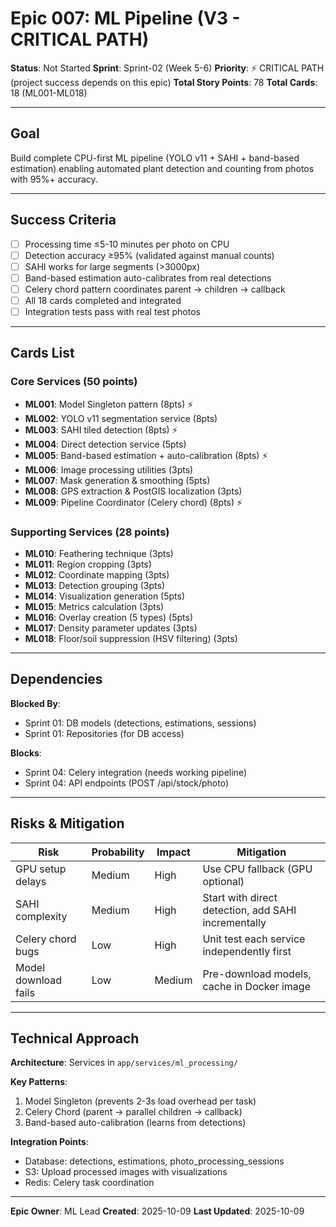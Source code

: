 # Epic 007: ML Pipeline (V3 - CRITICAL PATH)

**Status**: Not Started
**Sprint**: Sprint-02 (Week 5-6)
**Priority**: ⚡ CRITICAL PATH (project success depends on this epic)
**Total Story Points**: 78
**Total Cards**: 18 (ML001-ML018)

---

## Goal

Build complete CPU-first ML pipeline (YOLO v11 + SAHI + band-based estimation) enabling automated
plant detection and counting from photos with 95%+ accuracy.

---

## Success Criteria

- [ ] Processing time ≤5-10 minutes per photo on CPU
- [ ] Detection accuracy ≥95% (validated against manual counts)
- [ ] SAHI works for large segments (>3000px)
- [ ] Band-based estimation auto-calibrates from real detections
- [ ] Celery chord pattern coordinates parent → children → callback
- [ ] All 18 cards completed and integrated
- [ ] Integration tests pass with real test photos

---

## Cards List

### Core Services (50 points)

- **ML001**: Model Singleton pattern (8pts) ⚡
- **ML002**: YOLO v11 segmentation service (8pts)
- **ML003**: SAHI tiled detection (8pts) ⚡
- **ML004**: Direct detection service (5pts)
- **ML005**: Band-based estimation + auto-calibration (8pts) ⚡
- **ML006**: Image processing utilities (3pts)
- **ML007**: Mask generation & smoothing (5pts)
- **ML008**: GPS extraction & PostGIS localization (3pts)
- **ML009**: Pipeline Coordinator (Celery chord) (8pts) ⚡

### Supporting Services (28 points)

- **ML010**: Feathering technique (3pts)
- **ML011**: Region cropping (3pts)
- **ML012**: Coordinate mapping (3pts)
- **ML013**: Detection grouping (3pts)
- **ML014**: Visualization generation (5pts)
- **ML015**: Metrics calculation (3pts)
- **ML016**: Overlay creation (5 types) (5pts)
- **ML017**: Density parameter updates (3pts)
- **ML018**: Floor/soil suppression (HSV filtering) (3pts)

---

## Dependencies

**Blocked By**:

- Sprint 01: DB models (detections, estimations, sessions)
- Sprint 01: Repositories (for DB access)

**Blocks**:

- Sprint 04: Celery integration (needs working pipeline)
- Sprint 04: API endpoints (POST /api/stock/photo)

---

## Risks & Mitigation

| Risk                 | Probability | Impact | Mitigation                                          |
|----------------------|-------------|--------|-----------------------------------------------------|
| GPU setup delays     | Medium      | High   | Use CPU fallback (GPU optional)                     |
| SAHI complexity      | Medium      | High   | Start with direct detection, add SAHI incrementally |
| Celery chord bugs    | Low         | High   | Unit test each service independently first          |
| Model download fails | Low         | Medium | Pre-download models, cache in Docker image          |

---

## Technical Approach

**Architecture**: Services in `app/services/ml_processing/`

**Key Patterns**:

1. Model Singleton (prevents 2-3s load overhead per task)
2. Celery Chord (parent → parallel children → callback)
3. Band-based auto-calibration (learns from detections)

**Integration Points**:

- Database: detections, estimations, photo_processing_sessions
- S3: Upload processed images with visualizations
- Redis: Celery task coordination

---

**Epic Owner**: ML Lead
**Created**: 2025-10-09
**Last Updated**: 2025-10-09

